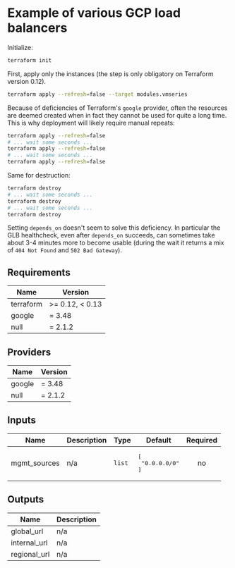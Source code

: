 
# Example of various GCP load balancers

Initialize:

```bash
terraform init
```

First, apply only the instances (the step is only obligatory on Terraform version 0.12).

```bash
terraform apply --refresh=false --target modules.vmseries
```

Because of deficiencies of Terraform's `google` provider, often the resources are deemed created when in fact they cannot be used
for quite a long time. This is why deployment will likely require manual repeats:

```bash
terraform apply --refresh=false
# ... wait some seconds ...
terraform apply --refresh=false
# ... wait some seconds ...
terraform apply --refresh=false
```

Same for destruction:

```bash
terraform destroy
# ... wait some seconds ...
terraform destroy
# ... wait some seconds ...
terraform destroy
```

Setting `depends_on` doesn't seem to solve this deficiency. In particular the GLB healthcheck, even after `depends_on` succeeds, can sometimes take about 3-4 minutes more to become usable (during the wait it returns a mix of `404 Not Found` and `502 Bad Gateway`).

<!-- BEGINNING OF PRE-COMMIT-TERRAFORM DOCS HOOK -->
## Requirements

| Name | Version |
|------|---------|
| terraform | >= 0.12, < 0.13 |
| google | = 3.48 |
| null | = 2.1.2 |

## Providers

| Name | Version |
|------|---------|
| google | = 3.48 |
| null | = 2.1.2 |

## Inputs

| Name | Description | Type | Default | Required |
|------|-------------|------|---------|:--------:|
| mgmt\_sources | n/a | `list` | <pre>[<br>  "0.0.0.0/0"<br>]</pre> | no |

## Outputs

| Name | Description |
|------|-------------|
| global\_url | n/a |
| internal\_url | n/a |
| regional\_url | n/a |

<!-- END OF PRE-COMMIT-TERRAFORM DOCS HOOK -->
